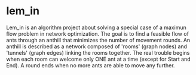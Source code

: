 # lem_in
Lem_in is an algorithm project about solving a special case of a maximun flow problem in network optimization.
The goal is to find a feasible flow of ants through an anthill that minimizes the number of movement rounds.
An anthill is described as a network composed of 'rooms' (graph nodes) and 'tunnels' (graph edges) linking the rooms together.
The real trouble begins when each room can welcome only ONE ant at a time (except for Start and End).
A round ends when no more ants are able to move any further.
